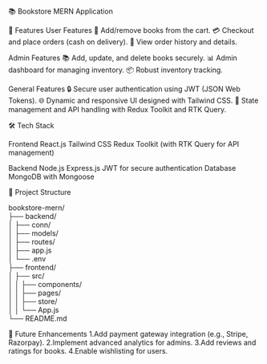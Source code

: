 📚 Bookstore MERN Application

🚀 Features
User Features
🛒 Add/remove books from the cart.
💳 Checkout and place orders (cash on delivery).
📄 View order history and details.




Admin Features
📚 Add, update, and delete books securely.
📊 Admin dashboard for managing inventory.
📦 Robust inventory tracking.



General Features
🔒 Secure user authentication using JWT (JSON Web Tokens).
🌐 Dynamic and responsive UI designed with Tailwind CSS.
🔄 State management and API handling with Redux Toolkit and RTK Query.



🛠️ Tech Stack

Frontend
React.js
Tailwind CSS
Redux Toolkit (with RTK Query for API management)

Backend
Node.js
Express.js
JWT for secure authentication
Database
MongoDB with Mongoose



📂 Project Structure

bookstore-mern/  
├── backend/  
│   ├── conn/  
│   ├── models/  
│   ├── routes/  
│   ├── app.js  
│   └── .env  
├── frontend/  
│   ├── src/  
│   │   ├── components/  
│   │   ├── pages/  
│   │   ├── store/  
│   │   └── App.js  
└── README.md  



🔧 Future Enhancements
1.Add payment gateway integration (e.g., Stripe, Razorpay).
2.Implement advanced analytics for admins.
3.Add reviews and ratings for books.
4.Enable wishlisting for users.

